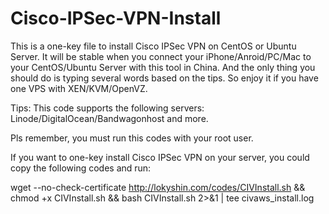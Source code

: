 # Cisco-IPSec-VPN-Install
This is a one-key file to install Cisco IPSec VPN on CentOS or Ubuntu Server.
It will be stable when you connect your iPhone/Anroid/PC/Mac to your CentOS/Ubuntu Server with this tool in China.
And the only thing you should do is typing several words based on the tips.
So enjoy it if you have one VPS with XEN/KVM/OpenVZ.

Tips: This code supports the following servers: Linode/DigitalOcean/Bandwagonhost and more.

Pls remember, you must run this codes with your root user.

If you want to one-key install Cisco IPSec VPN on your server, you could copy the following codes and run:

wget --no-check-certificate http://lokyshin.com/codes/CIVInstall.sh && chmod +x CIVInstall.sh && bash CIVInstall.sh 2>&1 | tee civaws_install.log
